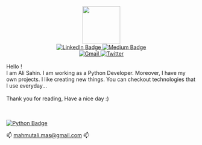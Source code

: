 <div id="header" align="center">
  <img src="https://media.giphy.com/media/M9gbBd9nbDrOTu1Mqx/giphy.gif" width="100"/>
</div>

<div id="badges" align="center">
  <a href="https://www.linkedin.com/in/mahmutalisahinprofile/">
    <img src="https://img.shields.io/badge/LinkedIn-blue?style=for-the-badge&logo=linkedin&logoColor=white" alt="LinkedIn Badge"/>
  </a>
  <a href="https://medium.com/@mahmutali.mas">
    <img src="https://img.shields.io/badge/Medium-black?style=for-the-badge&logo=medium&logoColor=white" alt="Medium Badge"/>
  </a>
  <br>
  <a href="mahmutali.mas@gmail.com">
    <img src="https://img.shields.io/badge/GMail-white?style=for-the-badge&logo=gmail&logoColor=gmail" alt="Gmail"/>
  </a>
  <a href="[mahmutali.mas@gmail.com](https://twitter.com/mahmutalisahn)">
    <img src="https://img.shields.io/badge/Twitter-white?style=for-the-badge&logo=twitter&logoColor=twitter" alt="Twitter"/>
  </a>
  
</div>
<br>
Hello ! <br>I am Ali Sahin. I am working as a Python Developer. Moreover, I have my own projects. I like creating new things. You can checkout technologies that I use everyday...
<br>
<br>Thank you for reading, 
Have a nice day :)


<br><br>
<a href="https://www.python.org/">
    <img src="https://img.shields.io/badge/Python-purple?style=for-the-badge&logo=python&logoColor=white" alt="Python Badge"/>
  </a>

📫  mahmutali.mas@gmail.com  📫

<!---
sahn111/sahn111 is a ✨ special ✨ repository because its `README.md` (this file) appears on your GitHub profile.
You can click the Preview link to take a look at your changes.
--->
